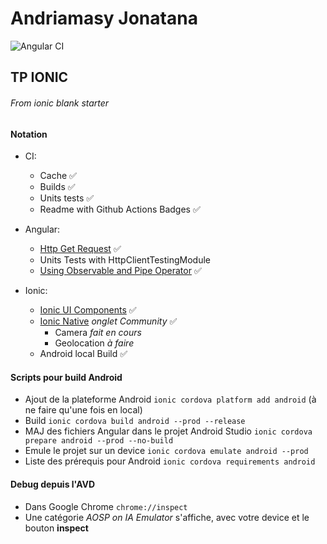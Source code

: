 # Andriamasy Jonatana
![Angular CI](https://github.com/andriamasy-jonatana/tp-ionic-02/workflows/Angular%20CI/badge.svg)
## TP IONIC

###### From ionic blank starter

#### Notation

- CI:
    - Cache :white_check_mark:
    - Builds :white_check_mark:
    - Units tests :white_check_mark:
    - Readme with Github Actions Badges :white_check_mark:

- Angular:
    - [Http Get Request](https://angular.io/guide/http) :white_check_mark:
    - Units Tests with HttpClientTestingModule
    - [Using Observable and Pipe Operator](https://www.learnrxjs.io/) :white_check_mark:
          
- Ionic:
    - [Ionic UI Components](https://ionicframework.com/docs/components) :white_check_mark:
    - [Ionic Native](https://ionicframework.com/docs/native) *onglet Community* :white_check_mark:
        - Camera *fait en cours*
        - Geolocation *à faire*
    - Android local Build :white_check_mark:

#### Scripts pour build Android

- Ajout de la plateforme Android `ionic cordova platform add android` (à ne faire qu'une fois en local)
- Build `ionic cordova build android --prod --release`
- MAJ des fichiers Angular dans le projet Android Studio `ionic cordova prepare android --prod --no-build`
- Emule le projet sur un device `ionic cordova emulate android --prod`
- Liste des prérequis pour Android `ionic cordova requirements android`

#### Debug depuis l'AVD

- Dans Google Chrome `chrome://inspect`
- Une catégorie *AOSP on IA Emulator* s'affiche, avec votre device et le bouton __inspect__
